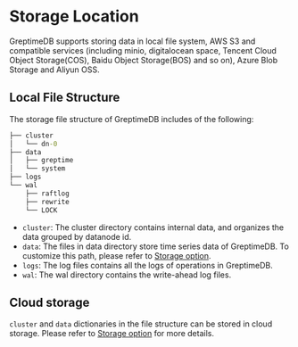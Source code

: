 # Storage Location

GreptimeDB supports storing data in local file system, AWS S3 and compatible services (including minio, digitalocean space, Tencent Cloud Object Storage(COS), Baidu Object Storage(BOS) and so on), Azure Blob Storage and Aliyun OSS.

## Local File Structure

The storage file structure of GreptimeDB includes of the following:

```cmd
├── cluster
│   └── dn-0
├── data
│   ├── greptime
│   └── system
├── logs
└── wal
    ├── raftlog
    ├── rewrite
    └── LOCK
```
- `cluster`: The cluster directory contains internal data, and organizes the data grouped by datanode id.
- `data`: The files in data directory store time series data of GreptimeDB. To customize this path, please refer to [Storage option](../operations/configuration.md#storage-option).
- `logs`: The log files contains all the logs of operations in GreptimeDB.
- `wal`: The wal directory contains the write-ahead log files.

## Cloud storage

`cluster` and `data` dictionaries in the file structure can be stored in cloud storage. Please refer to [Storage option](../operations/configuration.md#storage-option) for more details.
